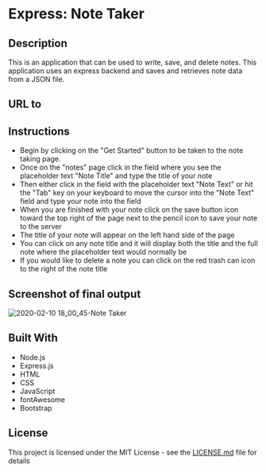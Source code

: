 # Express: Note Taker

## Description

This is an application that can be used to write, save, and delete notes. This application uses an express backend and saves and retrieves note data from a JSON file.

## URL to 

## Instructions

- Begin by clicking on the "Get Started" button to be taken to the note taking page.
- Once on the "notes" page click in the field where you see the placeholder text "Note Title" and type the title of your note
- Then either click in the field with the placeholder text "Note Text" or hit the "Tab" key on your keyboard to move the cursor into the "Note Text" field and type your note into the field
- When you are finished with your note click on the save button icon toward the top right of the page next to the pencil icon to save your note to the server
- The title of your note will appear on the left hand side of the page
- You can click on any note title and it will display both the title and the full note where the placeholder text would normally be
- If you would like to delete a note you can click on the red trash can icon to the right of the note title

## Screenshot of final output

![2020-02-10 18_00_45-Note Taker](https://user-images.githubusercontent.com/54122844/74204233-8febf180-4c2f-11ea-87b4-14a4df99658f.png)


## Built With

* Node.js
* Express.js
* HTML
* CSS
* JavaScript
* fontAwesome
* Bootstrap

## License

This project is licensed under the MIT License - see the [LICENSE.md](LICENSE.md) file for details


